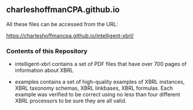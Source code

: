 ## charleshoffmanCPA.github.io

All these files can be accessed from the URL:

https://charleshoffmancpa.github.io/intelligent-xbrl/

### Contents of this Repository

* intelligent-xbrl contains a set of PDF files that have over 700 pages of information about XBRL

* examples contains a set of high-quality examples of XBRL instances, XBRL taxonomy schemas, XBRL linkbases, XBRL formulas.  Each example was verified to be correct using no less than four different XBRL processors to be sure they are all valid.



